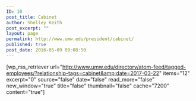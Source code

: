 ```yaml
---
ID: 10
post_title: Cabinet
author: Shelley Keith
post_excerpt: ""
layout: page
permalink: http://www.umw.edu/president/cabinet/
published: true
post_date: 2016-05-09 09:08:50
---
```

[wp_rss_retriever url="http://www.umw.edu/directory/atom-feed/tagged-employees/?relationship-tags=cabinet&amp;date=2017-03-22" items="12" excerpt="0" source="false" date="false" read_more="false" new_window="true" title="false" thumbnail="false" cache="7200" content="true"]